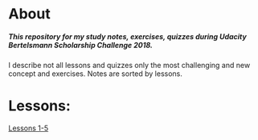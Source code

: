 # About

##### This repository for my study notes, exercises, quizzes during Udacity Bertelsmann Scholarship Challenge 2018.
 
I describe not all lessons and quizzes only the most challenging and new concept and exercises.
Notes are sorted by lessons.

# Lessons:

[Lessons 1-5](https://github.com/irsol/udacity-bertelsmann-data-science-challenge-scholarship-2018)

